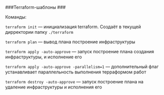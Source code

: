 ###Terraform-шаблоны ###

Команды:

`terraform init`  —  инициализация terraform. Создаёт в текущей дирректории папку `./terraform`

`terraform plan`   —  вывод плана построение инфраструктуры

`terraform apply -auto-approve`   —  запуск построение плана создания инфраструктуры, и исполнение его

`terraform apply -auto-approve -parallelism=1`  —   дополнительный флаг устанавливает параллельность выполнения терраформом работ

`terraform destroy -auto-approve`  —  запуск построение плана на удаление инфраструктуры и исполнения его
